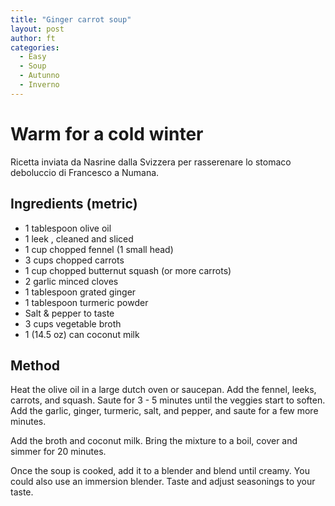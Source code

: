 ```yaml
---
title: "Ginger carrot soup"
layout: post
author: ft
categories:
  - Easy
  - Soup
  - Autunno
  - Inverno
---
```

# Warm for a cold winter

Ricetta inviata da Nasrine dalla Svizzera per rasserenare lo stomaco deboluccio di Francesco a Numana.

## Ingredients (metric)

- 1 tablespoon olive oil
- 1 leek , cleaned and sliced
- 1 cup chopped fennel (1 small head)
- 3 cups chopped carrots
- 1 cup chopped butternut squash (or more carrots)
- 2 garlic minced cloves
- 1 tablespoon grated ginger
- 1 tablespoon turmeric powder
- Salt & pepper to taste
- 3 cups vegetable broth
- 1 (14.5 oz) can coconut milk

## Method

Heat the olive oil in a large dutch oven or saucepan. Add the fennel, leeks, carrots, and squash. Saute for 3 - 5 minutes until the veggies start to soften. Add the garlic, ginger, turmeric, salt, and pepper, and saute for a few more minutes.

Add the broth and coconut milk. Bring the mixture to a boil, cover and simmer for 20 minutes.

Once the soup is cooked, add it to a blender and blend until creamy. You could also use an immersion blender. Taste and adjust seasonings to your taste.

